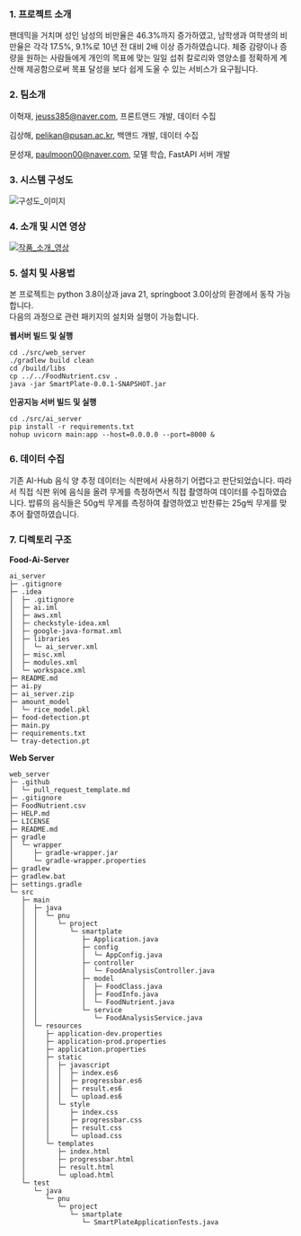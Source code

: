 ### 1. 프로젝트 소개

팬데믹을 거치며 성인 남성의 비만율은 46.3%까지 증가하였고, 남학생과 여학생의 비만율은 각각 17.5%, 9.1%로 10년 전 대비 2배 이상 증가하였습니다.
체중 감량이나 증량을 원하는 사람들에게 개인의 목표에 맞는 일일 섭취 칼로리와 영양소를 정확하게 계산해 제공함으로써 목표 달성을 보다 쉽게 도울 수 있는 서비스가 요구됩니다.

### 2. 팀소개

이혁재, jeuss385@naver.com, 프론트앤드 개발, 데이터 수집

김상해, pelikan@pusan.ac.kr, 백앤드 개발, 데이터 수집

문성재, paulmoon00@naver.com, 모델 학습, FastAPI 서버 개발

### 3. 시스템 구성도

![구성도_이미지](https://github.com/user-attachments/assets/306ef462-213c-4208-b65a-45763354c70e)

### 4. 소개 및 시연 영상

[![작품_소개_영상](http://img.youtube.com/vi/1qgnZnbgKTY/0.jpg)](https://www.youtube.com/watch?v=1qgnZnbgKTY)


### 5. 설치 및 사용법

본 프로젝트는 python 3.8이상과 java 21, springboot 3.0이상의 환경에서 동작 가능합니다.\
다음의 과정으로 관련 패키지의 설치와 실행이 가능합니다.

**웹서버 빌드 및 실행**
```
cd ./src/web_server
./gradlew build clean
cd /build/libs
cp ../../FoodNutrient.csv .
java -jar SmartPlate-0.0.1-SNAPSHOT.jar
```
**인공지능 서버 빌드 및 실행**
```
cd ./src/ai_server
pip install -r requirements.txt
nohup uvicorn main:app --host=0.0.0.0 --port=8000 &
```

### 6. 데이터 수집

기존 AI-Hub 음식 양 추정 데이터는 식판에서 사용하기 어렵다고 판단되었습니다. 따라서 직접 식판 위에 음식을 올려 무게를 측정하면서 직접 촬영하여 데이터를 수집하였습니다. 밥류의 음식들은 50g씩 무게를 측정하여 촬영하였고 반찬류는 25g씩 무게를 맞추어 촬영하였습니다.

### 7. 디렉토리 구조
**Food-Ai-Server**
```
ai_server
├─ .gitignore
├─ .idea
│  ├─ .gitignore
│  ├─ ai.iml
│  ├─ aws.xml
│  ├─ checkstyle-idea.xml
│  ├─ google-java-format.xml
│  ├─ libraries
│  │  └─ ai_server.xml
│  ├─ misc.xml
│  ├─ modules.xml
│  └─ workspace.xml
├─ README.md
├─ ai.py
├─ ai_server.zip
├─ amount_model
│  └─ rice_model.pkl
├─ food-detection.pt
├─ main.py
├─ requirements.txt
└─ tray-detection.pt

```

**Web Server**
```
web_server
├─ .github
│  └─ pull_request_template.md
├─ .gitignore
├─ FoodNutrient.csv
├─ HELP.md
├─ LICENSE
├─ README.md
├─ gradle
│  └─ wrapper
│     ├─ gradle-wrapper.jar
│     └─ gradle-wrapper.properties
├─ gradlew
├─ gradlew.bat
├─ settings.gradle
└─ src
   ├─ main
   │  ├─ java
   │  │  └─ pnu
   │  │     └─ project
   │  │        └─ smartplate
   │  │           ├─ Application.java
   │  │           ├─ config
   │  │           │  └─ AppConfig.java
   │  │           ├─ controller
   │  │           │  └─ FoodAnalysisController.java
   │  │           ├─ model
   │  │           │  ├─ FoodClass.java
   │  │           │  ├─ FoodInfo.java
   │  │           │  └─ FoodNutrient.java
   │  │           └─ service
   │  │              └─ FoodAnalysisService.java
   │  └─ resources
   │     ├─ application-dev.properties
   │     ├─ application-prod.properties
   │     ├─ application.properties
   │     ├─ static
   │     │  ├─ javascript
   │     │  │  ├─ index.es6
   │     │  │  ├─ progressbar.es6
   │     │  │  ├─ result.es6
   │     │  │  └─ upload.es6
   │     │  └─ style
   │     │     ├─ index.css
   │     │     ├─ progressbar.css
   │     │     ├─ result.css
   │     │     └─ upload.css
   │     └─ templates
   │        ├─ index.html
   │        ├─ progressbar.html
   │        ├─ result.html
   │        └─ upload.html
   └─ test
      └─ java
         └─ pnu
            └─ project
               └─ smartplate
                  └─ SmartPlateApplicationTests.java

```
